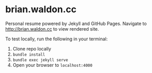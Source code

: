 # brian.waldon.cc

Personal resume powered by Jekyll and GitHub Pages.
Navigate to http://brian.waldon.cc to view rendered site.

To test locally, run the following in your terminal:

1. Clone repo locally
1. `bundle install`
1. `bundle exec jekyll serve`
1. Open your browser to `localhost:4000`
